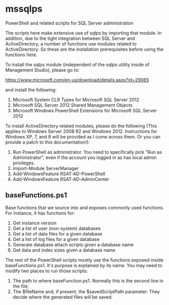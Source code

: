 mssqlps
=======

PowerShell and related scripts for SQL Server administration

The scripts here make extensive use of sqlps by importing that module. In addition, due to the tight integration between SQL Server and ActiveDirectory, a number of functions use modules related to ActiveDirectory. So these are the installation prerequisites before using the functions here.

To install the sqlps module (independent of the sqlps utility inside of Management Studio), please go to:

https://www.microsoft.com/en-us/download/details.aspx?id=29065

and install the following:

1. Microsoft System CLR Types for Microsoft SQL Server 2012
2. Microsoft SQL Server 2012 Shared Management Objects
3. Microsoft Windows PowerShell Extensions for Microsoft SQL Server 2012

To install ActiveDirectory related modules, please do the following (This applies to Windows Server 2008 R2 and Windows 2012. Instructions for Windows XP, 7, and 8 will be provided as I come across them. Or you can provide a patch to this documentation!):
1. Run PowerShell as administrator. You need to specifically pick "Run as Administrator", even if the account you logged in as has local admin privileges.
2. Import-Module ServerManager
3. Add-WindowsFeature RSAT-AD-PowerShell
4. Add-WindowsFeature RSAT-AD-AdminCenter

## baseFunctions.ps1
Base functions that we source into and exposes commonly used functions. For instance, it has functions for:

1. Get instance version
2. Get a list of user (non-system) databases
3. Get a list of data files for a given database
4. Get a list of log files for a given database
5. Generate database attach scripts given a database name
6. Get data and index sizes given a database name

The rest of the PowerShell scripts mostly use the functions exposed inside baseFunctions.ps1. It's purpose is explained by its name. You may need to modify two places to run those scripts:

1. The path to where baseFunction.ps1. Normally this is the second line in the file;
2. The $fileName and, if present, the $savedScriptPath parameter. They decide where the generated files will be saved.
